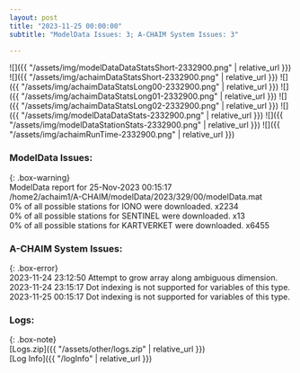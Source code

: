```yaml
---
layout: post
title: "2023-11-25 00:00:00"
subtitle: "ModelData Issues: 3; A-CHAIM System Issues: 3"

---
```


![]({{ "/assets/img/modelDataDataStatsShort-2332900.png" | relative_url }})
![]({{ "/assets/img/achaimDataStatsShort-2332900.png" | relative_url }})
![]({{ "/assets/img/achaimDataStatsLong00-2332900.png" | relative_url }})
![]({{ "/assets/img/achaimDataStatsLong01-2332900.png" | relative_url }})
![]({{ "/assets/img/achaimDataStatsLong02-2332900.png" | relative_url }})
![]({{ "/assets/img/modelDataDataStats-2332900.png" | relative_url }})
![]({{ "/assets/img/modelDataStationStats-2332900.png" | relative_url }})
![]({{ "/assets/img/achaimRunTime-2332900.png" | relative_url }})


### ModelData Issues:  
  
{: .box-warning}  
 ModelData report for 25-Nov-2023 00:15:17   
 /home2/achaim1/A-CHAIM/modelData/2023/329/00/modelData.mat   
 0% of all possible stations for IONO were downloaded. x2234   
 0% of all possible stations for SENTINEL were downloaded. x13   
 0% of all possible stations for KARTVERKET were downloaded. x6455   
  
### A-CHAIM System Issues:  
  
{: .box-error}  
2023-11-24 23:12:50 Attempt to grow array along ambiguous dimension.  
2023-11-24 23:15:17 Dot indexing is not supported for variables of this type.  
2023-11-25 00:15:17 Dot indexing is not supported for variables of this type.  

### Logs:  
  
{: .box-note}  
[Logs.zip]({{ "/assets/other/logs.zip" | relative_url }})  
[Log Info]({{ "/logInfo" | relative_url }})  
